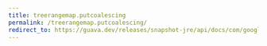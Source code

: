 ```yaml
---
title: treerangemap.putcoalescing
permalink: /treerangemap.putcoalescing/
redirect_to: https://guava.dev/releases/snapshot-jre/api/docs/com/google/common/collect/TreeRangeMap.html#putCoalescing-com.google.common.collect.Range-V-
---
```

